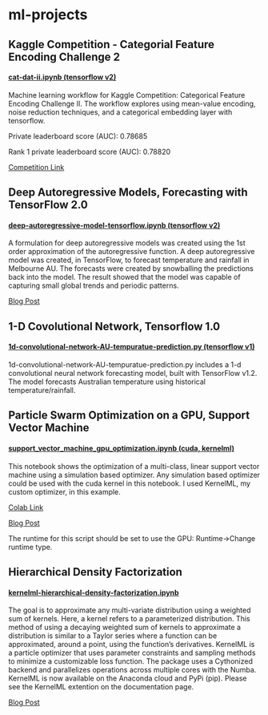# ml-projects

## Kaggle Competition - Categorial Feature Encoding Challenge 2

#### [cat-dat-ii.ipynb (tensorflow v2)](https://github.com/freedomtowin/ml-projects/blob/master/cat-data-ii.ipynb)

Machine learning workflow for Kaggle Competition: Categorical Feature Encoding Challenge II. The workflow explores using mean-value encoding, noise reduction techniques, and a categorical embedding layer with tensorflow. 

Private leaderboard score (AUC): 0.78685

Rank 1 private leaderboard score (AUC): 0.78820

[Competition Link](https://www.kaggle.com/c/cat-in-the-dat-ii/)

## Deep Autoregressive Models, Forecasting with TensorFlow 2.0

#### [deep-autoregressive-model-tensorflow.ipynb (tensorflow v2)](https://github.com/freedomtowin/ml-projects/blob/master/deep-autoregressive-model-tensorflow.ipynb)

A formulation for deep autoregressive models was created using the 1st order approximation of the autoregressive function. A deep autoregressive model was created, in TensorFlow, to forecast temperature and rainfall in Melbourne AU. The forecasts were created by snowballing the predictions back into the model. The result showed that the model was capable of capturing small global trends and periodic patterns.

[Blog Post](https://freedomtowin.github.io/2020/05/12/Deep-Autoregressive-Models.html)

## 1-D Covolutional Network, Tensorflow 1.0

#### [1d-convolutional-network-AU-tempuratue-prediction.py (tensorflow v1)](https://github.com/freedomtowin/ml-projects/blob/master/1d-convolutional-network-AU-tempuratue-prediction.py) 

   1d-convolutional-network-AU-tempuratue-prediction.py includes a 1-d convolutional neural network forecasting model, built with TensorFlow v1.2. The model forecasts Australian    temperature using historical temperature/rainfall. 

## Particle Swarm Optimization on a GPU, Support Vector Machine 

#### [support_vector_machine_gpu_optimization.ipynb (cuda, kernelml)](https://github.com/freedomtowin/ml-projects/blob/master/support_vector_machine_gpu_optimization.ipynb)

This notebook shows the optimization of a multi-class, linear support vector machine using a simulation based optimizer. Any simulation based optimizer could be used with the cuda kernel in this notebook. I used KernelML, my custom optimizer, in this example. 

[Colab Link](https://colab.research.google.com/drive/1AptayjRoDITNLmyfCc0T7z_xKFBlg2l-#scrollTo=pa88P5JUvv_X)

[Blog Post](https://freedomtowin.github.io/2019/12/11/KernelML-SVM-GPU.html)

The runtime for this script should be set to use the GPU: Runtime->Change runtime type.

## Hierarchical Density Factorization

#### [kernelml-hierarchical-density-factorization.ipynb](https://github.com/freedomtowin/ml-projects/blob/master/kernelml-hierarchical-density-factorization.ipynb)

The goal is to approximate any multi-variate distribution using a weighted sum of kernels. Here, a kernel refers to a parameterized distribution. This method of using a decaying weighted sum of kernels to approximate a distribution is similar to a Taylor series where a function can be approximated, around a point, using the function’s derivatives. KernelML is a particle optimizer that uses parameter constraints and sampling methods to minimize a customizable loss function. The package uses a Cythonized backend and parallelizes operations across multiple cores with the Numba. KernelML is now available on the Anaconda cloud and PyPi (pip). Please see the KernelML extention on the documentation page.

[Blog Post](https://freedomtowin.github.io/2020/04/04/KernelML-Hierarchical-Density-Factorization.html)

